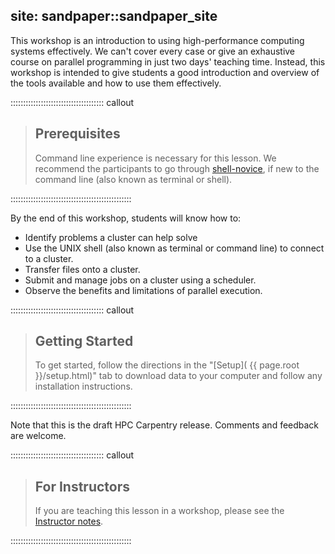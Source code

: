 site: sandpaper::sandpaper_site
---

This workshop is an introduction to using high-performance computing systems
effectively. We can't cover every case or give an exhaustive course on parallel
programming in just two days' teaching time. Instead, this workshop is intended
to give students a good introduction and overview of the tools available and
how to use them effectively.

::::::::::::::::::::::::::::::::::::: callout

> ## Prerequisites
>
> Command line experience is necessary for this lesson. We recommend the
> participants to go through
> [shell-novice](https://swcarpentry.github.io/shell-novice/), if new to the
> command line (also known as terminal or shell).

::::::::::::::::::::::::::::::::::::::::::::::::

By the end of this workshop, students will know how to:

* Identify problems a cluster can help solve
* Use the UNIX shell (also known as terminal or command line) to
  connect to a cluster.
* Transfer files onto a cluster.
* Submit and manage jobs on a cluster using a scheduler.
* Observe the benefits and limitations of parallel execution.



::::::::::::::::::::::::::::::::::::: callout

> ## Getting Started
>
> To get started, follow the directions in the "[Setup](
> {{ page.root }}/setup.html)" tab to download data to your computer and follow
> any installation instructions.

::::::::::::::::::::::::::::::::::::::::::::::::

Note that this is the draft HPC Carpentry release. Comments and feedback are
welcome.

::::::::::::::::::::::::::::::::::::: callout

> ## For Instructors
>
> If you are teaching this lesson in a workshop, please see the
> [Instructor notes](guide/).

::::::::::::::::::::::::::::::::::::::::::::::::


